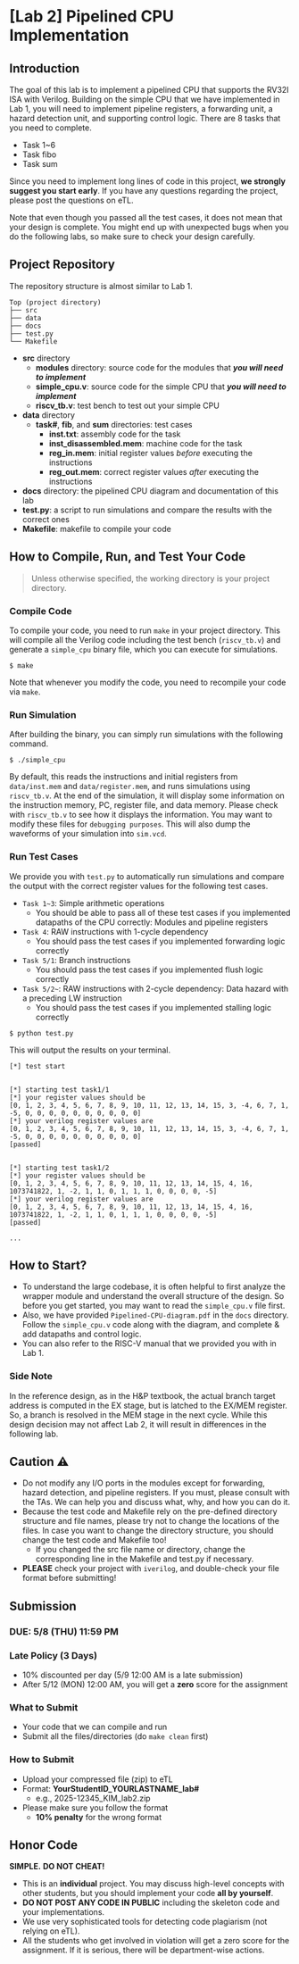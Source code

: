 # [Lab 2] Pipelined CPU Implementation

## Introduction

The goal of this lab is to implement a pipelined CPU that supports the RV32I ISA with Verilog. Building on the simple CPU that we have implemented in Lab 1, you will need to implement pipeline registers, a forwarding unit, a hazard detection unit, and supporting control logic. There are 8 tasks that you need to complete.

- Task 1~6
- Task fibo
- Task sum

Since you need to implement long lines of code in this project, **we strongly suggest you start early**. If you have any questions regarding the project, please post the questions on eTL.

Note that even though you passed all the test cases, it does not mean that your design is complete. You might end up with unexpected bugs when you do the following labs, so make sure to check your design carefully.

## Project Repository

The repository structure is almost similar to Lab 1.

```
Top (project directory)
├── src
├── data
├── docs
├── test.py
└── Makefile
```

- **src** directory
    - **modules** directory: source code for the modules that ***you will need to implement*** 
    - **simple_cpu.v**: source code for the simple CPU that ***you will need to implement***
    - **riscv_tb.v**: test bench to test out your simple CPU
- **data** directory
    - **task#**, **fib**, and **sum** directories: test cases
        - **inst.txt**: assembly code for the task
        - **inst_disassembled.mem**: machine code for the task
        - **reg_in.mem**: initial register values *before* executing the instructions
        - **reg_out.mem**: correct register values *after* executing the instructions
- **docs** directory: the pipelined CPU diagram and documentation of this lab
- **test.py**: a script to run simulations and compare the results with the correct ones 
- **Makefile**: makefile to compile your code

## How to Compile, Run, and Test Your Code

> Unless otherwise specified, the working directory is your project directory.

### Compile Code

To compile your code, you need to run `make` in your project directory. This will compile all the Verilog code including the test bench (`riscv_tb.v`) and generate a `simple_cpu` binary file, which you can execute for simulations. 

```
$ make
```

Note that whenever you modify the code, you need to recompile your code via ``make``.

### Run Simulation

After building the binary, you can simply run simulations with the following command. 

```
$ ./simple_cpu
```

By default, this reads the instructions and initial registers from `data/inst.mem` and `data/register.mem`, and runs simulations using `riscv_tb.v`. At the end of the simulation, it will display some information on the instruction memory, PC, register file, and data memory. Please check with `riscv_tb.v` to see how it displays the information. You may want to modify these files for `debugging purposes`. This will also dump the waveforms of your simulation into `sim.vcd`.

### Run Test Cases

We provide you with `test.py` to automatically run simulations and compare the output with the correct register values for the following test cases.

- `Task 1~3`: Simple arithmetic operations 
  - You should be able to pass all of these test cases if you implemented datapaths of the CPU correctly: Modules and pipeline registers
- `Task 4`: RAW instructions with 1-cycle dependency
  -  You should pass the test cases if you implemented forwarding logic correctly
- `Task 5/1`: Branch instructions
  - You should pass the test cases if you implemented flush logic correctly 
- `Task 5/2~`: RAW instructions with 2-cycle dependency: Data hazard with a preceding LW instruction 
  - You should pass the test cases if you implemented stalling logic correctly

```
$ python test.py
```

This will output the results on your terminal.

```
[*] test start


[*] starting test task1/1
[*] your register values should be
[0, 1, 2, 3, 4, 5, 6, 7, 8, 9, 10, 11, 12, 13, 14, 15, 3, -4, 6, 7, 1, -5, 0, 0, 0, 0, 0, 0, 0, 0, 0, 0]
[*] your verilog register values are
[0, 1, 2, 3, 4, 5, 6, 7, 8, 9, 10, 11, 12, 13, 14, 15, 3, -4, 6, 7, 1, -5, 0, 0, 0, 0, 0, 0, 0, 0, 0, 0]
[passed]


[*] starting test task1/2
[*] your register values should be
[0, 1, 2, 3, 4, 5, 6, 7, 8, 9, 10, 11, 12, 13, 14, 15, 4, 16, 1073741822, 1, -2, 1, 1, 0, 1, 1, 1, 0, 0, 0, 0, -5]
[*] your verilog register values are
[0, 1, 2, 3, 4, 5, 6, 7, 8, 9, 10, 11, 12, 13, 14, 15, 4, 16, 1073741822, 1, -2, 1, 1, 0, 1, 1, 1, 0, 0, 0, 0, -5]
[passed]

...
```

## How to Start?

* To understand the large codebase, it is often helpful to first analyze the wrapper module and understand the overall structure of the design. So before you get started, you may want to read the `simple_cpu.v` file first. 
* Also, we have provided `Pipelined-CPU-diagram.pdf` in the `docs` directory. Follow the `simple_cpu.v` code along with the diagram, and complete & add datapaths and control logic.
* You can also refer to the RISC-V manual that we provided you with in Lab 1.

### Side Note
In the reference design, as in the H&P textbook, the actual branch target address is computed in the EX stage, but is latched to the EX/MEM register. So, a branch is resolved in the MEM stage in the next cycle. While this design decision may not affect Lab 2, it will result in differences in the following lab.

## Caution ⚠️ 

* Do not modify any I/O ports in the modules except for forwarding, hazard detection, and pipeline registers. If you must, please consult with the TAs. We can help you and discuss what, why, and how you can do it. 
* Because the test code and Makefile rely on the pre-defined directory structure and file names, please try not to change the locations of the files. In case you want to change the directory structure, you should change the test code and Makefile too!
  * If you changed the src file name or directory, change the corresponding line in the Makefile and test.py if necessary.
* **PLEASE** check your project with `iverilog`, and double-check your file format before submitting!

## Submission

### DUE: **5/8 (THU) 11:59 PM**

### Late Policy (**3 Days**)
* 10% discounted per day (5/9 12:00 AM is a late submission) 
* After 5/12 (MON) 12:00 AM, you will get a **zero** score for the assignment

### What to Submit
*  Your code that we can compile and run
*  Submit all the files/directories (do `make clean` first)

### How to Submit
* Upload your compressed file (zip) to eTL
* Format: **YourStudentID_YOURLASTNAME_lab#**
	* e.g., 2025-12345_KIM_lab2.zip
* Please make sure you follow the format 
	* **10% penalty** for the wrong format

## Honor Code

**SIMPLE.** **DO NOT CHEAT!**

* This is an **individual** project. You may discuss high-level concepts with other students, but you should implement your code **all by yourself**. 
* **DO NOT POST ANY CODE IN PUBLIC** including the skeleton code and your implementations.
* We use very sophisticated tools for detecting code plagiarism (not relying on eTL). 
* All the students who get involved in violation will get a zero score for the assignment. If it is serious, there will be department-wise actions.
